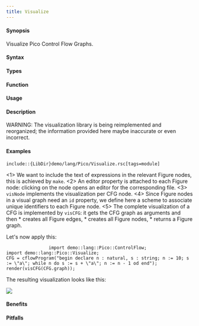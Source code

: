 ```yaml
---
title: Visualize
---
```


#### Synopsis

Visualize Pico Control Flow Graphs.

#### Syntax

#### Types

#### Function
       
#### Usage

#### Description

WARNING: The visualization library is being reimplemented and reorganized; 
the information provided here maybe inaccurate or even incorrect.

#### Examples

```rascal
include::{LibDir}demo/lang/Pico/Visualize.rsc[tags=module]
```

<1> We want to include the text of expressions in the relevant Figure nodes, this is achieved by `make`.
<2> An editor property is attached to each Figure node: clicking on the node opens an editor for the corresponding file.
<3> `visNode` implements the visualization per CFG node.
<4> Since Figure nodes in a visual graph need an `id` property, we define here a scheme to associate unique identifiers to each Figure node.
<5> The complete visualization of a CFG is implemented by `visCFG`: it gets the CFG graph as arguments and then
    *  creates all Figure edges,
    *  creates all Figure nodes,
    *  returns a Figure graph.


Let's now apply this:
```rascal-figure,width=,height=,file=cfg1.png
                import demo::lang::Pico::ControlFlow;
import demo::lang::Pico::Visualize;
CFG = cflowProgram("begin declare n : natural, s : string; n := 10; s := \"a\"; while n do s := s + \"a\"; n := n - 1 od end");
render(visCFG(CFG.graph));
```

The resulting visualization looks like this: 


![]((cfg1.png))

#### Benefits

#### Pitfalls

